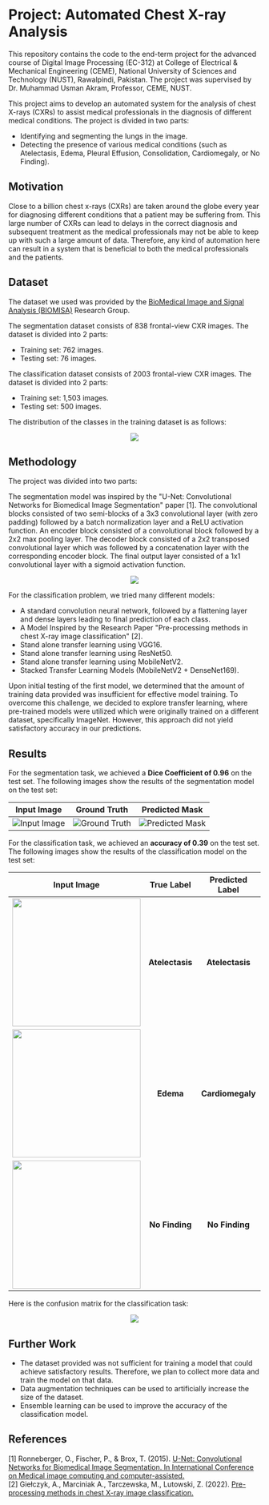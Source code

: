 # Project: Automated Chest X-ray Analysis

This repository contains the code to the end-term project for the advanced course of Digital Image Processing (EC-312) at College of Electrical & Mechanical Engineering (CEME), National University of Sciences and Technology (NUST), Rawalpindi, Pakistan. The project was supervised by Dr. Muhammad Usman Akram, Professor, CEME, NUST.

This project aims to develop an automated system for the analysis of chest X-rays (CXRs) to assist medical professionals in the diagnosis of different medical conditions. The project is divided in two parts:

* Identifying and segmenting the lungs in the image.
* Detecting the presence of various medical conditions (such as Atelectasis, Edema, Pleural Effusion, Consolidation, Cardiomegaly, or No Finding).

## Motivation

Close to a billion chest x-rays (CXRs) are taken around the globe every year for diagnosing different conditions that a patient may be suffering from. This large number of CXRs can lead to delays in the correct diagnosis and subsequent treatment as the medical professionals may not be able to keep up with such a large amount of data. Therefore, any kind of automation here can result in a system that is beneficial to both the medical professionals and the patients.

## Dataset

The dataset we used was provided by the [BioMedical Image and Signal Analysis (BIOMISA)](https://biomisa.org/) Research Group.

The segmentation dataset consists of 838 frontal-view CXR images. The dataset is divided into 2 parts:

* Training set: 762 images.
* Testing set: 76 images.

The classification dataset consists of 2003 frontal-view CXR images. The dataset is divided into 2 parts:

* Training set: 1,503 images.
* Testing set: 500 images.

The distribution of the classes in the training dataset is as follows:

<p align="center">
  <img src="https://iili.io/HNlFNIV.png" />
</p>

## Methodology
The project was divided into two parts:

The segmentation model was inspired by the "U-Net: Convolutional Networks for Biomedical Image Segmentation" paper [1]. The convolutional blocks consisted of two semi-blocks of a 3x3 convolutional layer (with zero padding) followed by a batch normalization layer and a ReLU activation function. An encoder block consisted of a convolutional block followed by a 2x2 max pooling layer. The decoder block consisted of a 2x2 transposed convolutional layer which was followed by a concatenation layer with the corresponding encoder block. The final output layer consisted of a 1x1 convolutional layer with a sigmoid activation function.

<p align="center">
  <img src="https://iili.io/HNc80aR.png" />
</p>

For the classification problem, we tried many different models:

* A standard convolution neural network, followed by a flattening layer and dense layers leading to final prediction of each class.
* A Model Inspired by the Research Paper "Pre-processing methods in chest X-ray image classification" [2].
* Stand alone transfer learning using VGG16.
* Stand alone transfer learning using ResNet50.
* Stand alone transfer learning using MobileNetV2.
* Stacked Transfer Learning Models (MobileNetV2 + DenseNet169).

Upon initial testing of the first model, we determined that the amount of training data provided was insufficient for effective model training. To overcome this challenge, we decided to explore transfer learning, where pre-trained models were utilized which were originally trained on a different dataset, specifically ImageNet. However, this approach did not yield satisfactory accuracy in our predictions.

## Results

For the segmentation task, we achieved a **Dice Coefficient of 0.96** on the test set. The following images show the results of the segmentation model on the test set:

Input Image            | Ground Truth           | Predicted Mask 
:-------------------------:|:-------------------------:|:-------------------------:
![Input Image](https://iili.io/HNcruUJ.png)  |  ![Ground Truth](https://iili.io/HNcrOW7.png)  |  ![Predicted Mask](https://iili.io/HNcrvfe.png)


For the classification task, we achieved an **accuracy of 0.39** on the test set. The following images show the results of the classification model on the test set:

Input Image            | True Label           | Predicted Label 
:-----:|:-------------------------:|:-------------------------:
<img src="https://iili.io/HNcsecX.jpg" width="256" height="256">  |  **Atelectasis**  |  **Atelectasis**
<img src="https://iili.io/HN1bDj1.md.jpg" width="256" height="256">  |  **Edema**  |  **Cardiomegaly**
<img src="https://iili.io/HN1pHx9.jpg" width="256" height="256">  |  **No Finding**  |  **No Finding**

Here is the confusion matrix for the classification task:

<p align="center">
  <img src="https://iili.io/HN1ZsYN.png" />
</p>

## Further Work

* The dataset provided was not sufficient for training a model that could achieve satisfactory results. Therefore, we plan to collect more data and train the model on that data.
* Data augmentation techniques can be used to artificially increase the size of the dataset.
* Ensemble learning can be used to improve the accuracy of the classification model.

## References

[1] Ronneberger, O., Fischer, P., & Brox, T. (2015). [U-Net: Convolutional Networks for Biomedical Image Segmentation. In International Conference on Medical image computing and computer-assisted.](https://arxiv.org/abs/1505.04597) \
[2] Giełczyk, A., Marciniak A., Tarczewska, M., Lutowski, Z. (2022). [Pre-processing methods in chest X-ray image classification.](https://doi.org/10.1371/journal.pone.0265949)

